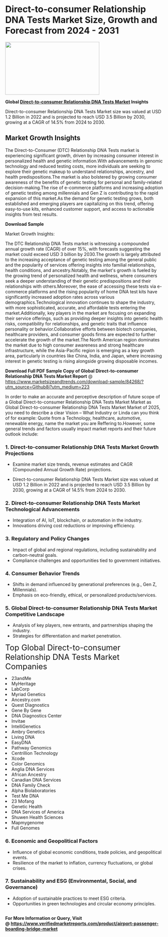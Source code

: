 <H1>Direct-to-consumer Relationship DNA Tests Market Size, Growth and Forecast from 2024 - 2031</H1><img class="aligncenter size-medium wp-image-584254" src="https://thirdeyenews.in/wp-content/uploads/2024/09/Global-Market-Research-300x168.jpeg" alt="" width="300" height="168" /><p><strong>Global&nbsp;<a href="https://www.marketsizeandtrends.com/download-sample/84268/?utm_source=Github8j?utm_medium=223">Direct-to-consumer Relationship DNA Tests Market</a> Insights</strong></p><p>Direct-to-consumer Relationship DNA Tests Market size was valued at USD 1.2 Billion in 2022 and is projected to reach USD 3.5 Billion by 2030, growing at a CAGR of 14.5% from 2024 to 2030.</p><p><h2>Market Growth Insights</h2> <p>The Direct-to-Consumer (DTC) Relationship DNA Tests market is experiencing significant growth, driven by increasing consumer interest in personalized health and genetic information.With advancements in genomic technology and reduced testing costs, more individuals are seeking to explore their genetic makeup to understand relationships, ancestry, and health predispositions.The market is also bolstered by growing consumer awareness of the benefits of genetic testing for personal and family-related decision-making.The rise of e-commerce platforms and increasing adoption of genetic testing among millennials and Gen Z is contributing to the rapid expansion of this market.As the demand for genetic testing grows, both established and emerging players are capitalizing on this trend, offering easy-to-use kits, enhanced customer support, and access to actionable insights from test results.</p> <p><strong>Download Sample</strong></p> <p>Market Growth Insights:</p> <p>The DTC Relationship DNA Tests market is witnessing a compounded annual growth rate (CAGR) of over 15%, with forecasts suggesting the market could exceed USD 3 billion by 2030.The growth is largely attributed to the increasing acceptance of genetic testing among the general public and the popularity of services offering insights into familial relationships, health conditions, and ancestry.Notably, the market's growth is fueled by the growing trend of personalized health and wellness, where consumers seek a deeper understanding of their genetic predispositions and their relationships with others.Moreover, the ease of accessing these tests via e-commerce platforms and the rising popularity of home DNA test kits have significantly increased adoption rates across various demographics.Technological innovation continues to shape the industry, with more sophisticated, accurate, and affordable tests entering the market.Additionally, key players in the market are focusing on expanding their service offerings, such as providing deeper insights into genetic health risks, compatibility for relationships, and genetic traits that influence personality or behavior.Collaborative efforts between biotech companies, healthcare providers, and consumer goods firms are expected to further accelerate the growth of the market.The North American region dominates the market due to high consumer awareness and strong healthcare infrastructure, while the Asia-Pacific region is emerging as a key growth area, particularly in countries like China, India, and Japan, where increasing interest in genetic testing is rising alongside growing disposable incomes.<p><span class=""><strong>Download Full PDF Sample Copy of Global Direct-to-consumer Relationship DNA Tests Market Report</strong> @ <a href="https://www.marketsizeandtrends.com/download-sample/84268/?utm_source=Github8j?utm_medium=223" target="_blank">https://www.marketsizeandtrends.com/download-sample/84268/?utm_source=Github8j?utm_medium=223</a></span></p><p>In order to make an accurate and perceptive description of future scope of a Global&nbsp;Direct-to-consumer Relationship DNA Tests Market Market as Global&nbsp;Direct-to-consumer Relationship DNA Tests Market Market of 2025, you need to describe a clear Vision &ndash; What Industry or Linda can you think of for example: Quote from a Technology, healthcare, automotive, renewable energy, name the market you are Reffering to.However, some general trends and factors usually impact market reports and their future outlook include:</p><h3>1.&nbsp;<strong>Direct-to-consumer Relationship DNA Tests Market Growth Projections</strong></h3><ul><li>Examine market size trends, revenue estimates and CAGR (Compounded Annual Growth Rate) projections.</li><li><p>Direct-to-consumer Relationship DNA Tests Market size was valued at USD 1.2 Billion in 2022 and is projected to reach USD 3.5 Billion by 2030, growing at a CAGR of 14.5% from 2024 to 2030.</p></li></ul><h3>2.&nbsp;<strong>Direct-to-consumer Relationship DNA Tests Market Technological Advancements</strong></h3><ul><li>Integration of AI, IoT, blockchain, or automation in the industry.</li><li>Innovations driving cost reductions or improving efficiency.</li></ul><h3>3.&nbsp;<strong>Regulatory and Policy Changes</strong></h3><ul><li>Impact of global and regional regulations, including sustainability and carbon-neutral goals.</li><li>Compliance challenges and opportunities tied to government initiatives.</li></ul><h3>4.&nbsp;<strong>Consumer Behavior Trends</strong></h3><ul><li>Shifts in demand influenced by generational preferences (e.g., Gen Z, Millennials).</li><li>Emphasis on eco-friendly, ethical, or personalized products/services.</li></ul><h3>5.&nbsp;<strong>Global Direct-to-consumer Relationship DNA Tests Market Competitive Landscape</strong></h3><ul><li>Analysis of key players, new entrants, and partnerships shaping the industry.</li><li>Strategies for differentiation and market penetration.</li></ul><p data-pm-slice="1 1 []"><span style="color: inherit; font-family: inherit; font-size: 25px;">Top Global Direct-to-consumer Relationship DNA Tests Market Companies</span></p><div class="" data-test-id=""><p><li>23andMe</li><li> MyHeritage</li><li> LabCorp</li><li> Myriad Genetics</li><li> Ancestry.com</li><li> Quest Diagnostics</li><li> Gene By Gene</li><li> DNA Diagnostics Center</li><li> Invitae</li><li> IntelliGenetics</li><li> Ambry Genetics</li><li> Living DNA</li><li> EasyDNA</li><li> Pathway Genomics</li><li> Centrillion Technology</li><li> Xcode</li><li> Color Genomics</li><li> Anglia DNA Services</li><li> African Ancestry</li><li> Canadian DNA Services</li><li> DNA Family Check</li><li> Alpha Biolaboratories</li><li> Test Me DNA</li><li> 23 Mofang</li><li> Genetic Health</li><li> DNA Services of America</li><li> Shuwen Health Sciences</li><li> Mapmygenome</li><li> Full Genomes</li></p></div><h3>6.&nbsp;<strong>Economic and Geopolitical Factors</strong></h3><ul><li>Influence of global economic conditions, trade policies, and geopolitical events.</li><li>Resilience of the market to inflation, currency fluctuations, or global crises.</li></ul><h3>7.&nbsp;<strong>Sustainability and ESG (Environmental, Social, and Governance)</strong></h3><ul><li>Adoption of sustainable practices to meet ESG criteria.</li><li>Opportunities in green technologies and circular economy principles.</li></ul><h2><strong style="font-size: 14px;">For More Information or Query, Visit @&nbsp;</strong><a style="background-color: #ffffff; font-size: 14px;" href="https://www.marketsizeandtrends.com/report/direct-to-consumer-relationship-dna-tests-market/" target="_blank">https://www.verifiedmarketreports.com/product/airport-passenger-boarding-bridge-market</a></h2>